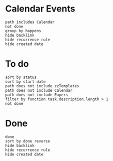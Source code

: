 # Calendar Events
```tasks
path includes Calendar
not done
group by happens
hide backlink
hide recurrence rule
hide created date
```
# To do
```tasks
sort by status
sort by start date
path does not include zzTemplates
path does not include Calendar
path does not include Papers
filter by function task.description.length > 1
not done

```
# Done
```tasks
done
sort by done reverse
hide backlink
hide recurrence rule
hide created date
```


